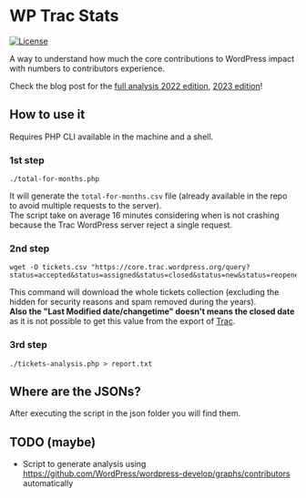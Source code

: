 # WP Trac Stats
[![License](https://img.shields.io/badge/License-GPL%20v3-blue.svg)](http://www.gnu.org/licenses/gpl-3.0)   

A way to understand how much the core contributions to WordPress impact with numbers to contributors experience.

Check the blog post for the [full analysis 2022 edition](https://daniele.tech/wordpress-core-contributions-by-tickets-numbers/), [2023 edition](https://daniele.tech/2023/04/wordpress-core-contributions-by-tickets-numbers-2023-edition)!

## How to use it

Requires PHP CLI available in the machine and a shell.

### 1st step

`./total-for-months.php`

It will generate the `total-for-months.csv` file (already available in the repo to avoid multiple requests to the server).  
The script take on average 16 minutes considering when is not crashing because the Trac WordPress server reject a single request.

### 2nd step

```
wget -O tickets.csv "https://core.trac.wordpress.org/query?status=accepted&status=assigned&status=closed&status=new&status=reopened&status=reviewing&format=csv&col=id&col=summary&col=status&col=owner&col=type&col=priority&col=milestone&col=component&col=version&col=time&col=changetime&col=resolution&col=reporter&col=keywords&order=time"
```

This command will download the whole tickets collection (excluding the hidden for security reasons and spam removed during the years).  
**Also the "Last Modified date/changetime" doesn't means the closed date** as it is not possible to get this value from the export of [Trac](https://trac.edgewall.org/).

### 3rd step

`./tickets-analysis.php > report.txt`

## Where are the JSONs?

After executing the script in the json folder you will find them.

## TODO (maybe)

* Script to generate analysis using https://github.com/WordPress/wordpress-develop/graphs/contributors automatically
